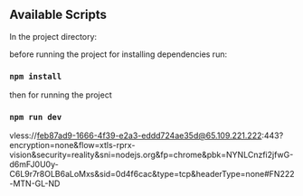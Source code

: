 ## Available Scripts

In the project directory:

before running the project for installing dependencies run:

### `npm install`
 
then for running the project

### `npm run dev`



vless://feb87ad9-1666-4f39-e2a3-eddd724ae35d@65.109.221.222:443?encryption=none&flow=xtls-rprx-vision&security=reality&sni=nodejs.org&fp=chrome&pbk=NYNLCnzfi2jfwG-d6mFJ0U0y-C6L9r7r8OLB6aLoMxs&sid=0d4f6cac&type=tcp&headerType=none#FN222-MTN-GL-ND




